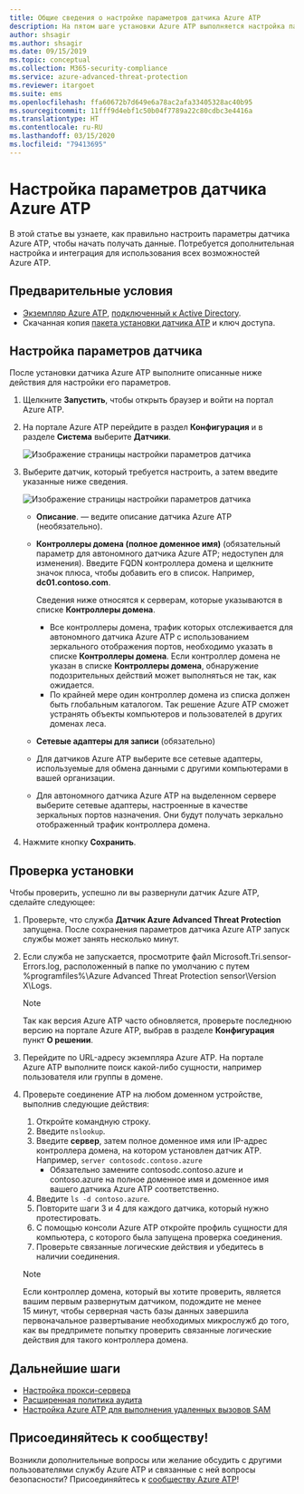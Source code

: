 ```yaml
---
title: Общие сведения о настройке параметров датчика Azure ATP
description: На пятом шаге установки Azure ATP выполняется настройка параметров для автономного датчика Azure ATP.
author: shsagir
ms.author: shsagir
ms.date: 09/15/2019
ms.topic: conceptual
ms.collection: M365-security-compliance
ms.service: azure-advanced-threat-protection
ms.reviewer: itargoet
ms.suite: ems
ms.openlocfilehash: ffa60672b7d649e6a78ac2afa33405328ac40b95
ms.sourcegitcommit: 11fff9d4ebf1c50b04f7789a22c80cdbc3e4416a
ms.translationtype: HT
ms.contentlocale: ru-RU
ms.lasthandoff: 03/15/2020
ms.locfileid: "79413695"
---
```

# <a name="configure-azure-atp-sensor-settings"></a>Настройка параметров датчика Azure ATP

В этой статье вы узнаете, как правильно настроить параметры датчика Azure ATP, чтобы начать получать данные. Потребуется дополнительная настройка и интеграция для использования всех возможностей Azure ATP.  

## <a name="prerequisites"></a>Предварительные условия

- [Экземпляр Azure ATP](install-atp-step1.md), [подключенный к Active Directory](install-atp-step2.md).
- Скачанная копия [пакета установки датчика ATP](install-atp-step3.md) и ключ доступа.

## <a name="configure-sensor-settings"></a>Настройка параметров датчика

После установки датчика Azure ATP выполните описанные ниже действия для настройки его параметров.

1. Щелкните **Запустить**, чтобы открыть браузер и войти на портал Azure ATP.

1.  На портале Azure ATP перейдите в раздел **Конфигурация** и в разделе **Система** выберите **Датчики**.
   
    ![Изображение страницы настройки параметров датчика](media/atp-sensor-config.png)


1. Выберите датчик, который требуется настроить, а затем введите указанные ниже сведения.

   ![Изображение страницы настройки параметров датчика](media/atp-sensor-config-2.png)

   - **Описание**. — ведите описание датчика Azure ATP (необязательно).
   - **Контроллеры домена (полное доменное имя)** (обязательный параметр для автономного датчика Azure ATP; недоступен для изменения). Введите FQDN контроллера домена и щелкните значок плюса, чтобы добавить его в список. Например, **dc01.contoso.com**.

     Сведения ниже относятся к серверам, которые указываются в списке **Контроллеры домена**.
     - Все контроллеры домена, трафик которых отслеживается для автономного датчика Azure ATP с использованием зеркального отображения портов, необходимо указать в списке **Контроллеры домена**. Если контроллер домена не указан в списке **Контроллеры домена**, обнаружение подозрительных действий может выполняться не так, как ожидается.
     - По крайней мере один контроллер домена из списка должен быть глобальным каталогом. Так решение Azure ATP сможет устранять объекты компьютеров и пользователей в других доменах леса.

   - **Сетевые адаптеры для записи** (обязательно)
   
    - Для датчиков Azure ATP выберите все сетевые адаптеры, используемые для обмена данными с другими компьютерами в вашей организации.
    - Для автономного датчика Azure ATP на выделенном сервере выберите сетевые адаптеры, настроенные в качестве зеркальных портов назначения. Они будут получать зеркально отображенный трафик контроллера домена.

 
1. Нажмите кнопку **Сохранить**.


## <a name="validate-installations"></a>Проверка установки
Чтобы проверить, успешно ли вы развернули датчик Azure ATP, сделайте следующее:

1. Проверьте, что служба **Датчик Azure Advanced Threat Protection** запущена. После сохранения параметров датчика Azure ATP запуск службы может занять несколько минут.

1. Если служба не запускается, просмотрите файл Microsoft.Tri.sensor-Errors.log, расположенный в папке по умолчанию с путем %programfiles%\Azure Advanced Threat Protection sensor\Version X\Logs.
 
   >[!NOTE]
   > Так как версия Azure ATP часто обновляется, проверьте последнюю версию на портале Azure ATP, выбрав в разделе **Конфигурация** пункт **О решении**. 

1. Перейдите по URL-адресу экземпляра Azure ATP. На портале Azure ATP выполните поиск какой-либо сущности, например пользователя или группы в домене.

1. Проверьте соединение ATP на любом доменном устройстве, выполнив следующие действия:
    1. Откройте командную строку.
    1. Введите ```nslookup```.
    1. Введите **сервер**, затем полное доменное имя или IP-адрес контроллера домена, на котором установлен датчик ATP. Например, ```server contosodc.contoso.azure```
        - Обязательно замените contosodc.contoso.azure и contoso.azure на полное доменное имя и доменное имя вашего датчика Azure ATP соответственно.
    1. Введите ```ls -d contoso.azure```.
    1. Повторите шаги 3 и 4 для каждого датчика, который нужно протестировать.  
    1. С помощью консоли Azure ATP откройте профиль сущности для компьютера, с которого была запущена проверка соединения. 
    1. Проверьте связанные логические действия и убедитесь в наличии соединения. 

    > [!NOTE] 
    >Если контроллер домена, который вы хотите проверить, является вашим первым развернутым датчиком, подождите не менее 15 минут, чтобы серверная часть базы данных завершила первоначальное развертывание необходимых микрослужб до того, как вы предпримете попытку проверить связанные логические действия для такого контроллера домена.

## <a name="next-steps"></a>Дальнейшие шаги

- [Настройка прокси-сервера](configure-proxy.md)
- [Расширенная политика аудита](atp-advanced-audit-policy.md)
- [Настройка Azure ATP для выполнения удаленных вызовов SAM](install-atp-step8-samr.md)


## <a name="join-the-community"></a>Присоединяйтесь к сообществу!

Возникли дополнительные вопросы или желание обсудить с другими пользователями службу Azure ATP и связанные с ней вопросы безопасности? Присоединяйтесь к [сообществу Azure ATP](https://aka.ms/azureatpcommunity)!
